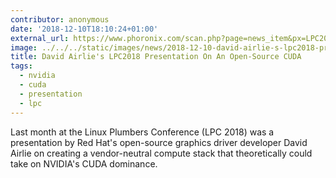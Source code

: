 ```yaml
---
contributor: anonymous
date: '2018-12-10T18:10:24+01:00'
external_url: https://www.phoronix.com/scan.php?page=news_item&px=LPC2018-Video-Open-CUDA
image: ../../../static/images/news/2018-12-10-david-airlie-s-lpc2018-presentation-on-an-open-source-cuda.webp
title: David Airlie's LPC2018 Presentation On An Open-Source CUDA
tags:
  - nvidia
  - cuda
  - presentation
  - lpc
---
```


Last month at the Linux Plumbers Conference (LPC 2018) was a presentation by Red Hat's open-source graphics driver
developer David Airlie on creating a vendor-neutral compute stack that theoretically could take on NVIDIA's CUDA
dominance.
